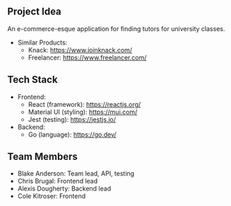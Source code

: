 ## Project Idea

An e-commerce-esque application for finding tutors for university classes.

 - Similar Products:
    - Knack: https://www.joinknack.com/
	- Freelancer: https://www.freelancer.com/

## Tech Stack

 - Frontend:
    - React (framework): https://reactjs.org/
	- Material UI (styling): https://mui.com/
	- Jest (testing): https://jestjs.io/
 - Backend:
    - Go (language): https://go.dev/

## Team Members

 - Blake Anderson: Team lead, API, testing
 - Chris Brugal: Frontend lead
 - Alexis Dougherty: Backend lead
 - Cole Kitroser: Frontend
